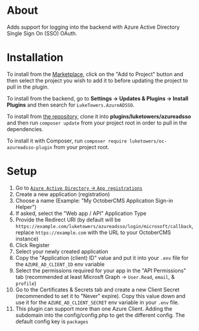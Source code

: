 # About

Adds support for logging into the backend with Azure Active Directory Single Sign On (SSO) OAuth.

# Installation

To install from the [Marketplace](https://octobercms.com/plugin/luketowers-azureadsso), click on the "Add to Project" button and then select the project you wish to add it to before updating the project to pull in the plugin.

To install from the backend, go to **Settings -> Updates & Plugins -> Install Plugins** and then search for `LukeTowers.AzureADSSO`.

To install from [the repository](https://github.com/luketowers/oc-azureadsso-plugin), clone it into **plugins/luketowers/azureadsso** and then run `composer update` from your project root in order to pull in the dependencies.

To install it with Composer, run `composer require luketowers/oc-azureadsso-plugin` from your project root.

# Setup

1. Go to [`Azure Active Directory` -> `App registrations`](https://aad.portal.azure.com/#blade/Microsoft_AAD_IAM/ActiveDirectoryMenuBlade/RegisteredAppsPreview)
2. Create a new application (registration)
3. Choose a name (Example: "My OctoberCMS Application Sign-in Helper")
4. If asked, select the "Web app / API" Application Type
5. Provide the Redirect URI (by default will be `https://example.com/luketowers/azureadsso/login/microsoft/callback`, replace `https://example.com` with the URL to your OctoberCMS instance)
6. Click Register
7. Select your newly created application
8. Copy the "Application (client) ID" value and put it into your `.env` file for the `AZURE_AD_CLIENT_ID` env variable
9. Select the permissions required for your app in the "API Permissions" tab (recommended at least Microsft Graph -> `User.Read`, `email`, & `profile`)
10. Go to the Certificates & Secrets tab and create a new Client Secret (recommended to set it to "Never" expire). Copy this value down and use it for the `AZURE_AD_CLIENT_SECRET` env variable in your `.env` file.
11. This plugin can support more than one Azure Client. Adding the subdomain into the config/config.php to get the different config. The default config key is `packages`
